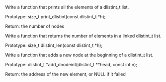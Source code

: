 Write a function that prints all the elements of a dlistint_t list.



Prototype: size_t print_dlistint(const dlistint_t *h);

Return: the number of nodes

Write a function that returns the number of elements in a linked dlistint_t list.



Prototype: size_t dlistint_len(const dlistint_t *h);

Write a function that adds a new node at the beginning of a dlistint_t list.



Prototype: dlistint_t *add_dnodeint(dlistint_t **head, const int n);

Return: the address of the new element, or NULL if it failed
